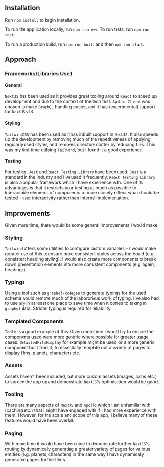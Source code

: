 ## Installation

Run `npm install` to begin installation.

To run the application locally, run `npm run dev`. To run tests, run `npm run test`.

To run a production build, run `npm run build` and then `npm run start`.

## Approach

### Frameworks/Libraries Used

#### General

`NextJS` has been used as it provides great tooling around `React` to speed up development and due to the context of the tech test. `Apollo Client` was chosen to make `GraphQL` handling easier, and it has (experimental) support for `NextJS` v13.

#### Styling

`TailwindCSS` has been used as it has inbuilt support in `NextJS`. It also speeds up the development by removing much of the repetitiveness of applying regularly used styles, and removes directory clutter by reducing files. This was my first time utilising `Tailwind`, but I found it a good experience.

#### Testing

For testing, `Jest` and `React Testing Library` have been used. `Jest` is a standard in the industry and I've used it frequently. `React Testing Library` is also a popular framework which I have experience with. One of its advantages is that it restricts your testing as much as possible to interactable elements of components to more closely reflect what should be tested - user interactivity rather than internal implementation.

## Improvements

Given more time, there would be some general improvements I would make.

### Styling

`Tailwind` offers some utilities to configure custom variables - I would make greater use of this to ensure more consistent styles across the board (e.g. consistent heading styling). I would also create more components to break down presentation elements into more consistent components (e.g. again, headings).

### Typings

Using a tool such as `graphql-codegen` to generate typings for the used schema would remove much of the labororious work of typing. I've also had to use `any` in at least one place to save time when it comes to taking in `graphql` data. Stricter typing is required for reliability.

### Templated Components

`Table` is a good example of this. Given more time I would try to ensure the components used were more generic where possible for greater usage cases. `DetailedFilmDisplay` for example might be used, or a more generic component built from it, to essentially template out a variety of pages to display films, planets, characters etc.

### Assets

Assets haven't been included, but more custom assets (images, icons etc.) to spruce the app up and demonstrate `NextJS`'s optimisation would be good.

### Tooling

There are many aspects of `NextJS` and `Apollo` which I am unfamiliar with (caching etc.) that I might have engaged with if I had more experience with them. However, for the scale and scope of this app, I believe many of these features would have been overkill.

### Paging

With more time it would have been nice to demonstrate further `NextJS`'s routing by dynamically generating a greater variety of pages for various entities (e.g. planets, characters) in the same way I have dynamically generated pages for the films.

